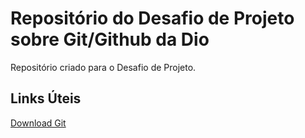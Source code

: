 # Repositório do Desafio de Projeto sobre Git/Github da Dio
Repositório criado para o Desafio de Projeto.

## Links Úteis
[Download Git](https://git-scm.com/downloads)
